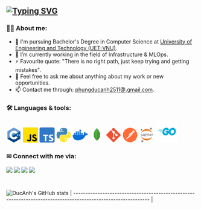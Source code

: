 ## [![Typing SVG](https://readme-typing-svg.herokuapp.com?font=Fira+Code&pause=1000&width=435&lines=A+3rd-year+student+from+UET-VNU;Interested+in+AIOps%2CDevOps+and+Quant)](https://git.io/typing-svg)

### 👩‍💻 About me:

- 🌱 I'm pursuing Bachelor's Degree in Computer Science at [University of Engineering and Technology (UET-VNU)](https://uet.vnu.edu.vn/).
- 🔭 I’m currently working in the field of Infrastructure & MLOps.
- ⚡ Favourite quote: "There is no right path, just keep trying and getting mistakes".
- 💬 Feel free to ask me about anything about my work or new opportunities.
- 📫 Contact me through: [phungducanh2511@.gmail.com](mailto:phungducanh2511@gmail.com).

### 🛠 Languages & tools:

<div>          
  <p align="left">
    <img src="./logo/cplusplus.png" title="C++" width="40" height="40" />
    <img src="./logo/javascript.png" title="Javascript" width="40" height="40" />
    <img src="./logo/typescript.png" title="Typescript" width="40" height="40" />
    <img src="./logo/python.png" title="python" width="40" height="40" />
    <img src="./logo/docker.png" title="Docker" width="40" height="40" />
    <img src="./logo/mongdb.png" title="MongoDB" width="40" height="40" />
    <img src="./logo/git.png" title="Git" width="40" height="40" />
    <img src="./logo/postman.png" title="Postman" width="40" height="40" />
    <img src="./logo/jupiter_notebook.png" title="Jupiter notebook" width="40" height="40" />    
    <img src="./logo/go.svg" title="Go" width="60" height="60" />    
  </p>
</div>

### ✉ Connect with me via:

<a href="https://github.com/spaghetti-lover" target="blank"><img align="center" src="https://img.shields.io/badge/-ducanh2511-1C1C1C?logo=github&logoColor=white"/></a>
<a href="https://www.linkedin.com/in/duc-anh-phung-025a3a248/" target="blank"><img align="center" src="https://img.shields.io/badge/-ducanh2511-0077B5?logo=linkedin&logoColor=white" /></a>
<a href="https://www.facebook.com/profile.php?id=100014872231760" target="blank"><img align="center" src="https://img.shields.io/badge/-PhungDucAnh-4267b2?logo=facebook&logoColor=white"/></a>
<a href="https://www.instagram.com/justme.ducanh/" target="blank"><img align="center" src="https://img.shields.io/badge/-justme.ducanh-F67A00?logo=instagram&logoColor=white" /></a>

&nbsp;

![DucAnh's GitHub stats](https://github-readme-stats.vercel.app/api?username=spaghetti-lover&show_icons=true)
| ------------------------------------------------------------------------------------------------------------- |
